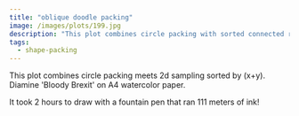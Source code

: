 ```yaml
---
title: "oblique doodle packing"
image: /images/plots/199.jpg
description: "This plot combines circle packing with sorted connected random lines technique. Diamine 'Bloody Brexit' on A4 watercolor paper."
tags:
  - shape-packing
---
```


This plot combines circle packing meets 2d sampling sorted by (x+y). Diamine 'Bloody Brexit' on A4 watercolor paper.

It took 2 hours to draw with a fountain pen that ran 111 meters of ink!
